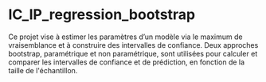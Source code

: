 # IC_IP_regression_bootstrap
Ce projet vise à estimer les paramètres d’un modèle via le maximum de vraisemblance et à construire des intervalles de confiance. Deux approches bootstrap, paramétrique et non paramétrique, sont utilisées pour calculer et comparer les intervalles de confiance et de prédiction, en fonction de la taille de l'échantillon.
